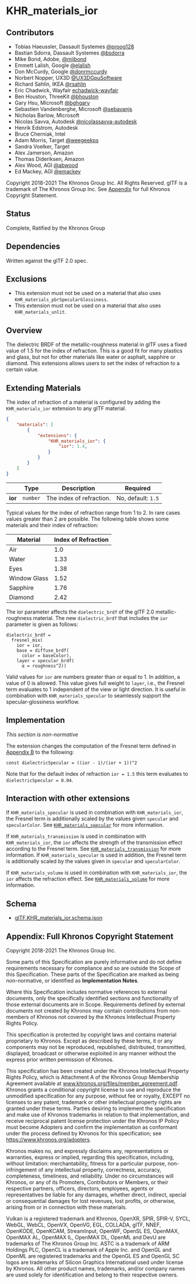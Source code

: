 <!--
Copyright 2018-2021 The Khronos Group Inc.
SPDX-License-Identifier: LicenseRef-KhronosSpecCopyright
-->

# KHR\_materials\_ior

## Contributors

* Tobias Haeussler, Dassault Systemes [@proog128](https://github.com/proog128)
* Bastian Sdorra, Dassault Systemes [@bsdorra](https://github.com/bsdorra)
* Mike Bond, Adobe, [@miibond](https://github.com/MiiBond)
* Emmett Lalish, Google [@elalish](https://github.com/elalish)
* Don McCurdy, Google [@donrmccurdy](https://twitter.com/donrmccurdy)
* Norbert Nopper, UX3D [@UX3DGpuSoftware](https://twitter.com/UX3DGpuSoftware)
* Richard Sahlin, IKEA [@rsahlin](https://github.com/rsahlin)
* Eric Chadwick, Wayfair [echadwick-wayfair](https://github.com/echadwick-wayfair)
* Ben Houston, ThreeKit [@bhouston](https://github.com/bhouston)
* Gary Hsu, Microsoft [@bghgary](https://twitter.com/bghgary)
* Sebastien Vandenberghe, Microsoft [@sebavanjs](https://twitter.com/sebavanjs)
* Nicholas Barlow, Microsoft
* Nicolas Savva, Autodesk [@nicolassavva-autodesk](https://github.com/nicolassavva-autodesk)
* Henrik Edstrom, Autodesk
* Bruce Cherniak, Intel
* Adam Morris, Target [@weegeekps](https://github.com/weegeekps)
* Sandra Voelker, Target
* Alex Jamerson, Amazon
* Thomas Dideriksen, Amazon
* Alex Wood, AGI [@abwood](https://twitter.com/abwood)
* Ed Mackey, AGI [@emackey](https://twitter.com/emackey)

Copyright 2018-2021 The Khronos Group Inc. All Rights Reserved. glTF is a trademark of The Khronos Group Inc.
See [Appendix](#appendix-full-khronos-copyright-statement) for full Khronos Copyright Statement.

## Status

Complete, Ratified by the Khronos Group

## Dependencies

Written against the glTF 2.0 spec.

## Exclusions

* This extension must not be used on a material that also uses `KHR_materials_pbrSpecularGlossiness`.
* This extension must not be used on a material that also uses `KHR_materials_unlit`.

## Overview

The dielectric BRDF of the metallic-roughness material in glTF uses a fixed value of 1.5 for the index of refraction. This is a good fit for many plastics and glass, but not for other materials like water or asphalt, sapphire or diamond. This extensions allows users to set the index of refraction to a certain value.

## Extending Materials

The index of refraction of a material is configured by adding the `KHR_materials_ior` extension to any glTF material. 

```json
{
    "materials": [
        {
            "extensions": {
                "KHR_materials_ior": {
                    "ior": 1.4,
                }
            }
        }
    ]
}
```

| |Type|Description|Required|
|-|----|-----------|--------|
| **ior** | `number` | The index of refraction. | No, default: `1.5`|

Typical values for the index of refraction range from 1 to 2. In rare cases values greater than 2 are possible. The following table shows some materials and their index of refraction:

| Material     | Index of Refraction |
|--------------|---------------------|
| Air          | 1.0                 |
| Water        | 1.33                |
| Eyes         | 1.38                |
| Window Glass | 1.52                |
| Sapphire     | 1.76                |
| Diamond      | 2.42                |

The ior parameter affects the `dielectric_brdf` of the glTF 2.0 metallic-roughness material. The new `dielectric_brdf` that includes the `ior` parameter is given as follows:

```
dielectric_brdf =
  fresnel_mix(
    ior = ior,
    base = diffuse_brdf(
      color = baseColor),
    layer = specular_brdf(
      α = roughness^2))
```

Valid values for `ior` are numbers greater than or equal to 1. In addition, a value of 0 is allowed. This value gives full weight to `layer`, i.e., the Fresnel term evaluates to 1 independent of the view or light direction. It is useful in combination with `KHR_materials_specular` to seamlessly support the specular-glossiness workflow.

## Implementation

*This section is non-normative*

The extension changes the computation of the Fresnel term defined in [Appendix B](https://www.khronos.org/registry/glTF/specs/2.0/glTF-2.0.html#appendix-b-brdf-implementation) to the following:

```
const dielectricSpecular = ((ior - 1)/(ior + 1))^2
```

Note that for the default index of refraction `ior = 1.5` this term evaluates to `dielectricSpecular = 0.04`.

## Interaction with other extensions

If `KHR_materials_specular` is used in combination with `KHR_materials_ior`, the Fresnel term is additionally scaled by the values given `specular` and `specularColor`. See [`KHR_materials_specular`](../KHR_materials_specular/README.md) for more information.

If `KHR_materials_transmission` is used in combination with `KHR_materials_ior`, the `ior` affects the strength of the transmission effect according to the Fresnel term. See [`KHR_materials_transmission`](../KHR_materials_transmission/README.md) for more information. If `KHR_materials_specular` is used in addition, the Fresnel term is additionally scaled by the values given in `specular` and `specularColor`.

If `KHR_materials_volume` is used in combination with `KHR_materials_ior`, the `ior` affects the refraction effect. See [`KHR_materials_volume`](../KHR_materials_volume/README.md) for more information.

## Schema

- [glTF.KHR_materials_ior.schema.json](schema/glTF.KHR_materials_ior.schema.json)

## Appendix: Full Khronos Copyright Statement

Copyright 2018-2021 The Khronos Group Inc.

Some parts of this Specification are purely informative and do not define requirements
necessary for compliance and so are outside the Scope of this Specification. These
parts of the Specification are marked as being non-normative, or identified as
**Implementation Notes**.

Where this Specification includes normative references to external documents, only the
specifically identified sections and functionality of those external documents are in
Scope. Requirements defined by external documents not created by Khronos may contain
contributions from non-members of Khronos not covered by the Khronos Intellectual
Property Rights Policy.

This specification is protected by copyright laws and contains material proprietary
to Khronos. Except as described by these terms, it or any components
may not be reproduced, republished, distributed, transmitted, displayed, broadcast
or otherwise exploited in any manner without the express prior written permission
of Khronos.

This specification has been created under the Khronos Intellectual Property Rights
Policy, which is Attachment A of the Khronos Group Membership Agreement available at
www.khronos.org/files/member_agreement.pdf. Khronos grants a conditional
copyright license to use and reproduce the unmodified specification for any purpose,
without fee or royalty, EXCEPT no licenses to any patent, trademark or other
intellectual property rights are granted under these terms. Parties desiring to
implement the specification and make use of Khronos trademarks in relation to that
implementation, and receive reciprocal patent license protection under the Khronos
IP Policy must become Adopters and confirm the implementation as conformant under
the process defined by Khronos for this specification;
see https://www.khronos.org/adopters.

Khronos makes no, and expressly disclaims any, representations or warranties,
express or implied, regarding this specification, including, without limitation:
merchantability, fitness for a particular purpose, non-infringement of any
intellectual property, correctness, accuracy, completeness, timeliness, and
reliability. Under no circumstances will Khronos, or any of its Promoters,
Contributors or Members, or their respective partners, officers, directors,
employees, agents or representatives be liable for any damages, whether direct,
indirect, special or consequential damages for lost revenues, lost profits, or
otherwise, arising from or in connection with these materials.

Vulkan is a registered trademark and Khronos, OpenXR, SPIR, SPIR-V, SYCL, WebGL,
WebCL, OpenVX, OpenVG, EGL, COLLADA, glTF, NNEF, OpenKODE, OpenKCAM, StreamInput,
OpenWF, OpenSL ES, OpenMAX, OpenMAX AL, OpenMAX IL, OpenMAX DL, OpenML and DevU are
trademarks of The Khronos Group Inc. ASTC is a trademark of ARM Holdings PLC,
OpenCL is a trademark of Apple Inc. and OpenGL and OpenML are registered trademarks
and the OpenGL ES and OpenGL SC logos are trademarks of Silicon Graphics
International used under license by Khronos. All other product names, trademarks,
and/or company names are used solely for identification and belong to their
respective owners.
